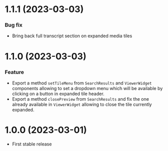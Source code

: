 # 1.1.1 (2023-03-03)

### Bug fix

- Bring back full transcript section on expanded media tiles

# 1.1.0 (2023-03-03)

### Feature

- Export a method `setTileMenu` from `SearchResults` and `ViewerWidget` components allowing to set a dropdown menu which will be available by clicking on a button in expanded tile header. 
- Export a method `closePreview` from `SearchResults` and fix the one already available in `ViewerWidget` allowing to close the tile currently expanded.

# 1.0.0 (2023-03-01)

- First stable release
